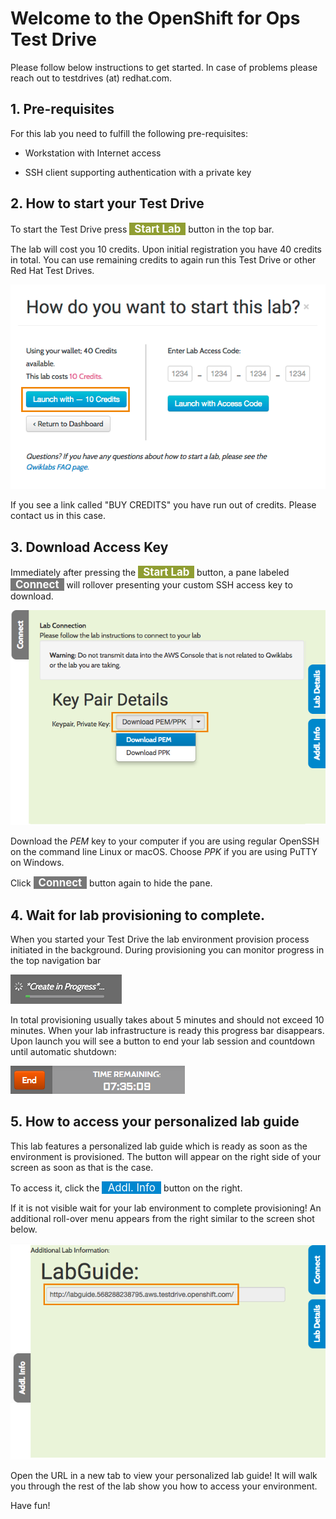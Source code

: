 # Welcome to the OpenShift for Ops Test Drive

Please follow below instructions to get started. In case of problems please reach out to testdrives (at) redhat.com.


## 1. Pre-requisites

For this lab you need to fulfill the following pre-requisites:

- Workstation with Internet access

- SSH client supporting authentication with a private key



## 2. How to start your Test Drive

To start the Test Drive press <b><span style="background-color:#909e33; color:white; font-size: 120%">&nbsp;&nbsp;Start Lab&nbsp;&nbsp;</span></b> button in the top bar.

The lab will cost you 10 credits. Upon initial registration you have 40 credits in total. You can use remaining credits to again run this Test Drive or other Red Hat Test Drives.

![Launching a lab with credits](img/qwiklab-credit-approval.png)

If you see a link called "BUY CREDITS" you have run out of credits. Please contact us in this case.

## 3. Download Access Key

Immediately after pressing the <b><span style="background-color:#909e33; color:white; font-size: 120%">&nbsp;&nbsp;Start Lab&nbsp;&nbsp;</span></b> button, a pane labeled <b><span style="background-color:#777777; color:white; font-size: 120%">&nbsp;&nbsp;Connect&nbsp;&nbsp;</span></b> will rollover presenting your custom SSH access key to download.

![Download SSH access keys](img/qwiklab-pem-key.png)

Download the *PEM* key to your computer if you are using regular OpenSSH on the command line Linux or macOS. Choose *PPK* if you are using PuTTY on Windows.

Click <b><span style="background-color:#777777; color:white; font-size: 120%">&nbsp;&nbsp;Connect&nbsp;&nbsp;</span></b> button again to hide the pane.

## 4. Wait for lab provisioning to complete.

When you started your Test Drive the lab environment provision process initiated in the background. During provisioning you can monitor progress in the top navigation bar

![Monitoring Lab Provisioning Progress](img/qwiklab-progress-bar.png)

In total provisioning usually takes about 5 minutes and should not exceed 10 minutes.
When your lab infrastructure is ready this progress bar disappears. Upon launch you will see a button to end your lab session and countdown until automatic shutdown:

![Lab timer](img/qwiklab-end-button.png)

## 5. How to access your personalized lab guide

This lab features a personalized lab guide which is ready as soon as the environment is provisioned. The button will appear on the right side of your screen as soon as that is the case.

To access it, click the <span style="background-color:#0087cf; color:white; font-size: 120%">&nbsp;&nbsp;Addl. Info&nbsp;&nbsp;</span> button on the right.

If it is not visible wait for your lab environment to complete provisioning!
An additional roll-over menu appears from the right similar to the screen shot below.

![Accessing the lab guide](img/qwiklab-labguide-url.png)

Open the URL in a new tab to view your personalized lab guide!
It will walk you through the rest of the lab show you how to access your environment.

Have fun!
